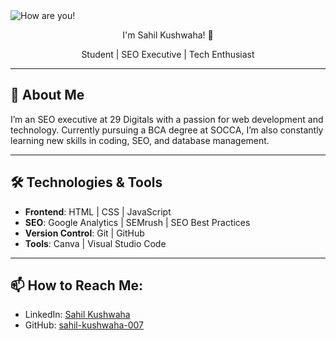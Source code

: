 <img align="center" src="https://camo.githubusercontent.com/acaec050c43ee5449ee92f4b8060403c90abaed744f954a99a278791f3d0f9a8/68747470733a2f2f726561646d652d747970696e672d7376672e64656d6f6c61622e636f6d3f666f6e743d466972612b436f64652670617573653d3130303026636f6c6f723d4637433430342663656e7465723d74727565267643656e7465723d747275652677696474683d343335266c696e65733d4865792532432b4e6963652b746f2b6d6565742b796f7521" alt="How are you!">

<p align="center">I'm Sahil Kushwaha! 👋
</p>

<p align="center">
  <span class="typewriter">Student | SEO Executive | Tech Enthusiast</span>
</p>

---

## 🌟 About Me

I’m an SEO executive at 29 Digitals with a passion for web development and technology. Currently pursuing a BCA degree at SOCCA, I’m also constantly learning new skills in coding, SEO, and database management.

---

## 🛠 Technologies & Tools

- **Frontend**: HTML | CSS | JavaScript
- **SEO**: Google Analytics | SEMrush | SEO Best Practices
- **Version Control**: Git | GitHub
- **Tools**: Canva | Visual Studio Code

---

## 📫 How to Reach Me:

- LinkedIn: [Sahil Kushwaha](https://www.linkedin.com/in/sahil-kushwaha-69a19b257/)
- GitHub: [sahil-kushwaha-007](https://github.com/sahil-kushwaha-007)

